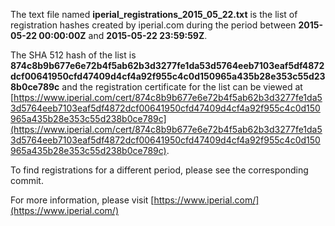 The text file named **iperial_registrations_2015_05_22.txt** is the list of registration hashes created by iperial.com during the period between **2015-05-22 00:00:00Z** and **2015-05-22 23:59:59Z**.

The SHA 512 hash of the list is **874c8b9b677e6e72b4f5ab62b3d3277fe1da53d5764eeb7103eaf5df4872dcf00641950cfd47409d4cf4a92f955c4c0d150965a435b28e353c55d238b0ce789c** and the registration certificate for the list can be viewed at [https://www.iperial.com/cert/874c8b9b677e6e72b4f5ab62b3d3277fe1da53d5764eeb7103eaf5df4872dcf00641950cfd47409d4cf4a92f955c4c0d150965a435b28e353c55d238b0ce789c](https://www.iperial.com/cert/874c8b9b677e6e72b4f5ab62b3d3277fe1da53d5764eeb7103eaf5df4872dcf00641950cfd47409d4cf4a92f955c4c0d150965a435b28e353c55d238b0ce789c).

To find registrations for a different period, please see the corresponding commit.

For more information, please visit [https://www.iperial.com/](https://www.iperial.com/)

